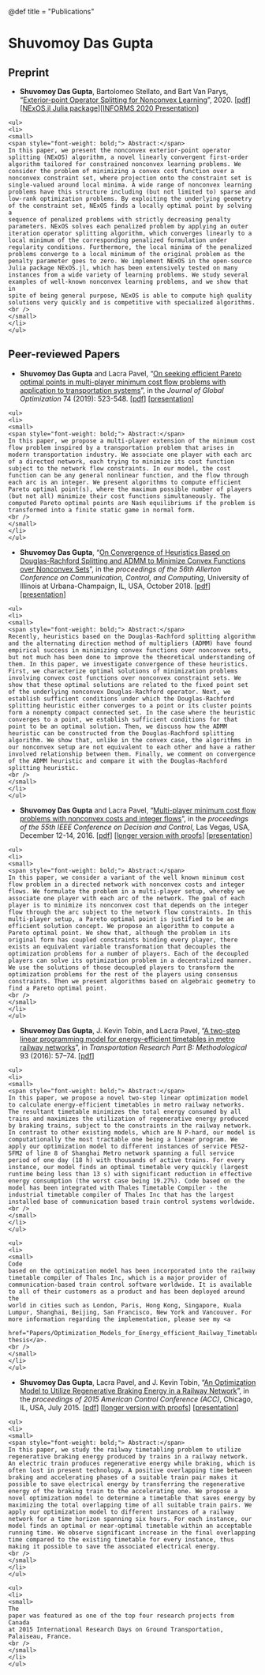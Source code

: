 @def title = "Publications"

# Shuvomoy Das Gupta 

## Preprint 

- **Shuvomoy Das Gupta**, Bartolomeo Stellato, and Bart Van Parys, “[Exterior-point Operator Splitting for Nonconvex Learning](https://arxiv.org/abs/2011.04552)”, 2020. [[pdf](http://www.optimization-online.org/DB_FILE/2020/11/8099.pdf)] [[NExOS.jl Julia package](https://github.com/Shuvomoy/NExOS.jl)][[INFORMS 2020 Presentation](https://shuvomoy.github.io/site/Presentations/INFORMS_Annual_Meeting_2020/INFORMS_2020_presentation_sozi.html)]

~~~
<ul>
<li>
<small>
<span style="font-weight: bold;"> Abstract:</span>
In this paper, we present the nonconvex exterior-point operator
splitting (NExOS) algorithm, a novel linearly convergent first-order
algorithm tailored for constrained nonconvex learning problems. We
consider the problem of minimizing a convex cost function over a
nonconvex constraint set, where projection onto the constraint set is
single-valued around local minima. A wide range of nonconvex learning
problems have this structure including (but not limited to) sparse and
low-rank optimization problems. By exploiting the underlying geometry
of the constraint set, NExOS finds a locally optimal point by solving a
sequence of penalized problems with strictly decreasing penalty
parameters. NExOS solves each penalized problem by applying an outer
iteration operator splitting algorithm, which converges linearly to a
local minimum of the corresponding penalized formulation under
regularity conditions. Furthermore, the local minima of the penalized
problems converge to a local minimum of the original problem as the
penalty parameter goes to zero. We implement NExOS in the open-source
Julia package NExOS.jl, which has been extensively tested on many
instances from a wide variety of learning problems. We study several
examples of well-known nonconvex learning problems, and we show that in
spite of being general purpose, NExOS is able to compute high quality
solutions very quickly and is competitive with specialized algorithms.
<br />
</small>
</li>
</ul>
~~~


## Peer-reviewed Papers

- **Shuvomoy Das Gupta** and Lacra Pavel, “[On seeking efficient Pareto optimal points in multi-player minimum cost flow problems with application to transportation systems](https://link.springer.com/article/10.1007/s10898-019-00750-9)”, in the *Journal of Global Optimization* 74 (2019): 523-548. [[pdf](https://shuvomoy.github.io/site/Papers/Journal_of_Global_Optimization_19.pdf)] [[presentation](https://shuvomoy.github.io/site/Presentations/LIDS_2020_student_conference/LIDS_2020_student_conference.pdf)]

~~~
<ul>
<li>
<small>
<span style="font-weight: bold;"> Abstract:</span>
In this paper, we propose a multi-player extension of the minimum cost flow problem inspired by a transportation problem that arises in modern transportation industry. We associate one player with each arc of a directed network, each trying to minimize its cost function subject to the network flow constraints. In our model, the cost function can be any general nonlinear function, and the flow through each arc is an integer. We present algorithms to compute efficient Pareto optimal point(s), where the maximum possible number of players (but not all) minimize their cost functions simultaneously. The computed Pareto optimal points are Nash equilibriums if the problem is transformed into a finite static game in normal form.
<br />
</small>
</li>
</ul>
~~~


- **Shuvomoy Das Gupta**, “[On Convergence of Heuristics Based on Douglas-Rachford Splitting and ADMM to Minimize Convex Functions over Nonconvex Sets](https://ieeexplore.ieee.org/document/8636076)”, in the *proceedings of the 56th Allerton Conference on Communication, Control, and Computing*, University of Illinois at Urbana-Champaign, IL, USA, October 2018. [[pdf](https://shuvomoy.github.io/site/Papers/Allerton_2018.pdf)] [[presentation](https://shuvomoy.github.io/site/Presentations/Allerton_2018_Presentation/Allerton_2018_presentation_final.pdf)]

~~~
<ul>
<li>
<small>
<span style="font-weight: bold;"> Abstract:</span>
Recently, heuristics based on the Douglas-Rachford splitting algorithm and the alternating direction method of multipliers (ADMM) have found empirical success in minimizing convex functions over nonconvex sets, but not much has been done to improve the theoretical understanding of them. In this paper, we investigate convergence of these heuristics. First, we characterize optimal solutions of minimization problems involving convex cost functions over nonconvex constraint sets. We show that these optimal solutions are related to the fixed point set of the underlying nonconvex Douglas-Rachford operator. Next, we establish sufficient conditions under which the Douglas-Rachford splitting heuristic either converges to a point or its cluster points form a nonempty compact connected set. In the case where the heuristic converges to a point, we establish sufficient conditions for that point to be an optimal solution. Then, we discuss how the ADMM heuristic can be constructed from the Douglas-Rachford splitting algorithm. We show that, unlike in the convex case, the algorithms in our nonconvex setup are not equivalent to each other and have a rather involved relationship between them. Finally, we comment on convergence of the ADMM heuristic and compare it with the Douglas-Rachford splitting heuristic.
<br />
</small>
</li>
</ul>
~~~



- **Shuvomoy Das Gupta** and Lacra Pavel, “[Multi-player minimum cost flow problems with nonconvex costs and integer flows](http://ieeexplore.ieee.org/document/7799446/)”, in the *proceedings of the 55th IEEE Conference on Decision and Control*, Las Vegas, USA, December 12-14, 2016. [[pdf](https://shuvomoy.github.io/site/Papers/Multi-player_minimum_cost_flow_problems_with_nonconvex_costs_and_integer_flows.pdf)] [[longer version with proofs](https://shuvomoy.github.io/site/Papers/CDC_2016_manuscript_Pareto_opt_with_proofs.pdf)] [[presentation](https://shuvomoy.github.io/site/Papers/CDC_2016_presentation.pdf)]

~~~
<ul>
<li>
<small>
<span style="font-weight: bold;"> Abstract:</span>
In this paper, we consider a variant of the well known minimum cost flow problem in a directed network with nonconvex costs and integer flows. We formulate the problem in a multi-player setup, whereby we associate one player with each arc of the network. The goal of each player is to minimize its nonconvex cost that depends on the integer flow through the arc subject to the network flow constraints. In this multi-player setup, a Pareto optimal point is justified to be an efficient solution concept. We propose an algorithm to compute a Pareto optimal point. We show that, although the problem in its original form has coupled constraints binding every player, there exists an equivalent variable transformation that decouples the optimization problems for a number of players. Each of the decoupled players can solve its optimization problem in a decentralized manner. We use the solutions of those decoupled players to transform the optimization problems for the rest of the players using consensus constraints. Then we present algorithms based on algebraic geometry to find a Pareto optimal point.
<br />
</small>
</li>
</ul>
~~~



- **Shuvomoy Das Gupta**, J. Kevin Tobin, and Lacra Pavel, “[A two-step linear programming model for energy-efficient timetables in metro railway networks](http://www.sciencedirect.com/science/article/pii/S0191261516304830)”, in *Transportation Research Part B: Methodological* 93 (2016): 57–74. [[pdf](https://shuvomoy.github.io/site/Papers/A_two_step_linear_programming_model_for_energy_efficient_timetables_in_metro_railway_networks.pdf)] 

~~~
<ul>
<li>
<small>
<span style="font-weight: bold;"> Abstract:</span>
In this paper, we propose a novel two-step linear optimization model to calculate energy-efficient timetables in metro railway networks. The resultant timetable minimizes the total energy consumed by all trains and maximizes the utilization of regenerative energy produced by braking trains, subject to the constraints in the railway network. In contrast to other existing models, which are N P-hard, our model is computationally the most tractable one being a linear program. We apply our optimization model to different instances of service PES2-SFM2 of line 8 of Shanghai Metro network spanning a full service period of one day (18 h) with thousands of active trains. For every instance, our model finds an optimal timetable very quickly (largest runtime being less than 13 s) with significant reduction in effective energy consumption (the worst case being 19.27%). Code based on the model has been integrated with Thales Timetable Compiler - the industrial timetable compiler of Thales Inc that has the largest installed base of communication based train control systems worldwide.
<br />
</small>
</li>
</ul>
~~~

~~~
<ul>
<li>
<small>
Code
based on the optimization model has been incorporated into the railway
timetable compiler of Thales Inc, which is a major provider of
communication-based train control software worldwide. It is available
to all of their customers as a product and has been deployed around the
world in cities such as London, Paris, Hong Kong, Singapore, Kuala
Lumpur, Shanghai, Beijing, San Francisco, New York and Vancouver. For
more information regarding the implementation, please see my <a
 href="Papers/Optimization_Models_for_Energy_efficient_Railway_Timetables_MASc_Shuvo.pdf">M.A.Sc.
thesis</a>.
<br />
</small>
</li>
</ul>
~~~


- **Shuvomoy Das Gupta**, Lacra Pavel, and J. Kevin Tobin, “[An Optimization Model to Utilize Regenerative Braking Energy in a Railway Network](http://ieeexplore.ieee.org/xpl/articleDetails.jsp?arnumber=7172268)”, in the *proceedings of 2015 American Control Conference (ACC)*, Chicago, IL, USA, July 2015. [[pdf](https://shuvomoy.github.io/site/Papers/An_Optimization_Model_to_Utilize_Regenerative_Braking_Energy_in_a_Railway_Network.pdf)] [[longer version with proofs](https://arxiv.org/pdf/1507.01646.pdf)] [[presentation](https://shuvomoy.github.io/site/Papers/ACC_presentation.svg)] 

~~~
<ul>
<li>
<small>
<span style="font-weight: bold;"> Abstract:</span>
In this paper, we study the railway timetabling problem to utilize regenerative braking energy produced by trains in a railway network. An electric train produces regenerative energy while braking, which is often lost in present technology. A positive overlapping time between braking and accelerating phases of a suitable train pair makes it possible to save electrical energy by transferring the regenerative energy of the braking train to the accelerating one. We propose a novel optimization model to determine a timetable that saves energy by maximizing the total overlapping time of all suitable train pairs. We apply our optimization model to different instances of a railway network for a time horizon spanning six hours. For each instance, our model finds an optimal or near-optimal timetable within an acceptable running time. We observe significant increase in the final overlapping time compared to the existing timetable for every instance, thus making it possible to save the associated electrical energy.
<br />
</small>
</li>
</ul>
~~~

~~~
<ul>
<li>
<small>
The
paper was featured as one of the top four research projects from Canada
at 2015 International Research Days on Ground Transportation,
Palaiseau, France.
<br />
</small>
</li>
</ul>
~~~


